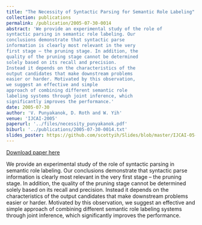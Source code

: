 ```yaml
---
title: "The Necessity of Syntactic Parsing for Semantic Role Labeling"
collection: publications
permalink: /publication/2005-07-30-0014
abstract: 'We provide an experimental study of the role of
syntactic parsing in semantic role labeling. Our
conclusions demonstrate that syntactic parse
information is clearly most relevant in the very
first stage – the pruning stage. In addition, the
quality of the pruning stage cannot be determined
solely based on its recall and precision.
Instead it depends on the characteristics of the
output candidates that make downstream problems
easier or harder. Motivated by this observation,
we suggest an effective and simple
approach of combining different semantic role
labeling systems through joint inference, which
significantly improves the performance.'
date: 2005-07-30
author: 'V. Punyakanok, D. Roth and W. Yih'
venue: 'IJCAI-2005'
paperurl: '../files/necessity_punyakanok.pdf'
biburl: '../publications/2005-07-30-0014.txt'
slides_poster: https://github.com/scottyih/Slides/blob/master/IJCAI-05-SRL.ppt
---
```


<a href='../files/necessity_punyakanok.pdf'>Download paper here</a>

We provide an experimental study of the role of
syntactic parsing in semantic role labeling. Our
conclusions demonstrate that syntactic parse
information is clearly most relevant in the very
first stage – the pruning stage. In addition, the
quality of the pruning stage cannot be determined
solely based on its recall and precision.
Instead it depends on the characteristics of the
output candidates that make downstream problems
easier or harder. Motivated by this observation,
we suggest an effective and simple
approach of combining different semantic role
labeling systems through joint inference, which
significantly improves the performance.
